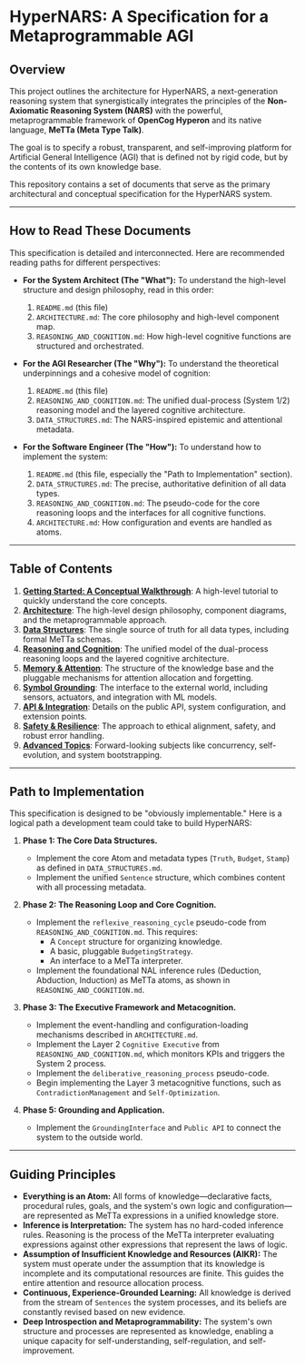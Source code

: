 # HyperNARS: A Specification for a Metaprogrammable AGI

## Overview

This project outlines the architecture for HyperNARS, a next-generation reasoning system that synergistically integrates the principles of the **Non-Axiomatic Reasoning System (NARS)** with the powerful, metaprogrammable framework of **OpenCog Hyperon** and its native language, **MeTTa (Meta Type Talk)**.

The goal is to specify a robust, transparent, and self-improving platform for Artificial General Intelligence (AGI) that is defined not by rigid code, but by the contents of its own knowledge base.

This repository contains a set of documents that serve as the primary architectural and conceptual specification for the HyperNARS system.

---

## How to Read These Documents

This specification is detailed and interconnected. Here are recommended reading paths for different perspectives:

-   **For the System Architect (The "What"):** To understand the high-level structure and design philosophy, read in this order:
    1.  `README.md` (this file)
    2.  `ARCHITECTURE.md`: The core philosophy and high-level component map.
    3.  `REASONING_AND_COGNITION.md`: How high-level cognitive functions are structured and orchestrated.

-   **For the AGI Researcher (The "Why"):** To understand the theoretical underpinnings and a cohesive model of cognition:
    1.  `README.md` (this file)
    2.  `REASONING_AND_COGNITION.md`: The unified dual-process (System 1/2) reasoning model and the layered cognitive architecture.
    3.  `DATA_STRUCTURES.md`: The NARS-inspired epistemic and attentional metadata.

-   **For the Software Engineer (The "How"):** To understand how to implement the system:
    1.  `README.md` (this file, especially the "Path to Implementation" section).
    2.  `DATA_STRUCTURES.md`: The precise, authoritative definition of all data types.
    3.  `REASONING_AND_COGNITION.md`: The pseudo-code for the core reasoning loops and the interfaces for all cognitive functions.
    4.  `ARCHITECTURE.md`: How configuration and events are handled as atoms.

---

## Table of Contents

1.  [**Getting Started: A Conceptual Walkthrough**](./TUTORIAL.md): A high-level tutorial to quickly understand the core concepts.
2.  [**Architecture**](./ARCHITECTURE.md): The high-level design philosophy, component diagrams, and the metaprogrammable approach.
3.  [**Data Structures**](./DATA_STRUCTURES.md): The single source of truth for all data types, including formal MeTTa schemas.
4.  [**Reasoning and Cognition**](./REASONING_AND_COGNITION.md): The unified model of the dual-process reasoning loops and the layered cognitive architecture.
5.  [**Memory & Attention**](./MEMORY.md): The structure of the knowledge base and the pluggable mechanisms for attention allocation and forgetting.
6.  [**Symbol Grounding**](./GROUNDING.md): The interface to the external world, including sensors, actuators, and integration with ML models.
7.  [**API & Integration**](./API_AND_INTEGRATION.md): Details on the public API, system configuration, and extension points.
8.  [**Safety & Resilience**](./SAFETY_AND_RESILIENCE.md): The approach to ethical alignment, safety, and robust error handling.
9.  [**Advanced Topics**](./ADVANCED_TOPICS.md): Forward-looking subjects like concurrency, self-evolution, and system bootstrapping.

---

## Path to Implementation

This specification is designed to be "obviously implementable." Here is a logical path a development team could take to build HyperNARS:

1.  **Phase 1: The Core Data Structures.**
    -   Implement the core Atom and metadata types (`Truth`, `Budget`, `Stamp`) as defined in `DATA_STRUCTURES.md`.
    -   Implement the unified `Sentence` structure, which combines content with all processing metadata.

2.  **Phase 2: The Reasoning Loop and Core Cognition.**
    -   Implement the `reflexive_reasoning_cycle` pseudo-code from `REASONING_AND_COGNITION.md`. This requires:
        -   A `Concept` structure for organizing knowledge.
        -   A basic, pluggable `BudgetingStrategy`.
        -   An interface to a MeTTa interpreter.
    -   Implement the foundational NAL inference rules (Deduction, Abduction, Induction) as MeTTa atoms, as shown in `REASONING_AND_COGNITION.md`.

3.  **Phase 3: The Executive Framework and Metacognition.**
    -   Implement the event-handling and configuration-loading mechanisms described in `ARCHITECTURE.md`.
    -   Implement the Layer 2 `Cognitive Executive` from `REASONING_AND_COGNITION.md`, which monitors KPIs and triggers the System 2 process.
    -   Implement the `deliberative_reasoning_process` pseudo-code.
    -   Begin implementing the Layer 3 metacognitive functions, such as `ContradictionManagement` and `Self-Optimization`.

5.  **Phase 5: Grounding and Application.**
    -   Implement the `GroundingInterface` and `Public API` to connect the system to the outside world.

---

## Guiding Principles

-   **Everything is an Atom:** All forms of knowledge—declarative facts, procedural rules, goals, and the system's own logic and configuration—are represented as MeTTa expressions in a unified knowledge store.
-   **Inference is Interpretation:** The system has no hard-coded inference rules. Reasoning is the process of the MeTTa interpreter evaluating expressions against other expressions that represent the laws of logic.
-   **Assumption of Insufficient Knowledge and Resources (AIKR):** The system must operate under the assumption that its knowledge is incomplete and its computational resources are finite. This guides the entire attention and resource allocation process.
-   **Continuous, Experience-Grounded Learning:** All knowledge is derived from the stream of `Sentences` the system processes, and its beliefs are constantly revised based on new evidence.
-   **Deep Introspection and Metaprogrammability:** The system's own structure and processes are represented as knowledge, enabling a unique capacity for self-understanding, self-regulation, and self-improvement.
